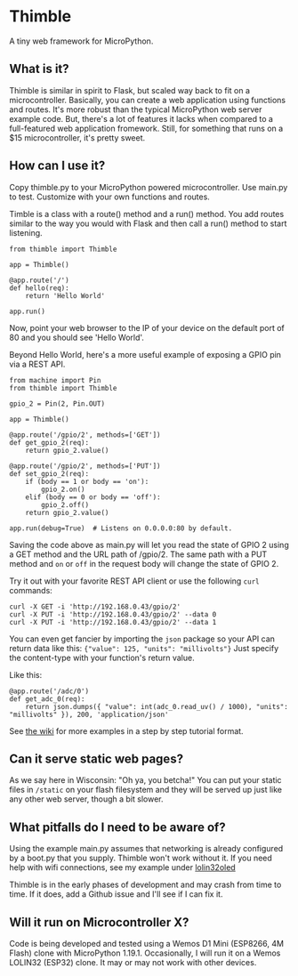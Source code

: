 # Thimble
A tiny web framework for MicroPython.

## What is it?
Thimble is similar in spirit to Flask, but scaled way back to fit on a microcontroller. Basically, you can create a web application using functions and routes. It's more robust than the typical MicroPython web server example code. But, there's a lot of features it lacks when compared to a full-featured web application fromework. Still, for something that runs on a $15 microcontroller, it's pretty sweet.

## How can I use it?
Copy thimble.py to your MicroPython powered microcontroller. Use main.py to test. Customize with your own functions and routes.

Timble is a class with a route() method and a run() method. You add routes similar to the way you would with Flask and then call a run() method to start listening.

```
from thimble import Thimble

app = Thimble() 

@app.route('/')
def hello(req):
    return 'Hello World'

app.run()
```

Now, point your web browser to the IP of your device on the default port of 80 and you should see 'Hello World'.

Beyond Hello World, here's a more useful example of exposing a GPIO pin via a REST API.

```
from machine import Pin
from thimble import Thimble

gpio_2 = Pin(2, Pin.OUT)

app = Thimble()

@app.route('/gpio/2', methods=['GET'])
def get_gpio_2(req):
    return gpio_2.value()

@app.route('/gpio/2', methods=['PUT'])
def set_gpio_2(req):
    if (body == 1 or body == 'on'):
        gpio_2.on()
    elif (body == 0 or body == 'off'):
        gpio_2.off()
    return gpio_2.value()

app.run(debug=True)  # Listens on 0.0.0.0:80 by default.
```

Saving the code above as main.py will let you read the state of GPIO 2 using a GET method and the URL path of /gpio/2. The same path with a PUT method and `on` or `off` in the request body will change the state of GPIO 2.

Try it out with your favorite REST API client or use the following `curl` commands:

```
curl -X GET -i 'http://192.168.0.43/gpio/2'
curl -X PUT -i 'http://192.168.0.43/gpio/2' --data 0
curl -X PUT -i 'http://192.168.0.43/gpio/2' --data 1
```

You can even get fancier by importing the `json` package so your API can return data like this: `{"value": 125, "units": "millivolts"}` Just specify the content-type with your function's return value.

Like this: 

```
@app.route('/adc/0')
def get_adc_0(req):
    return json.dumps({ "value": int(adc_0.read_uv() / 1000), "units": "millivolts" }), 200, 'application/json'
```

See [the wiki](https://github.com/DavesCodeMusings/thimble/wiki) for more examples in a step by step tutorial format.

## Can it serve static web pages?
As we say here in Wisconsin: "Oh ya, you betcha!" You can put your static files in `/static` on your flash filesystem and they will be served up just like any other web server, though a bit slower.

## What pitfalls do I need to be aware of?
Using the example main.py assumes that networking is already configured by a boot.py that you supply. Thimble won't work without it. If you need help with wifi connections, see my example under [lolin32oled](https://github.com/DavesCodeMusings/esp/tree/main/lolin32oled)

Thimble is in the early phases of development and may crash from time to time. If it does, add a Github issue and I'll see if I can fix it.

## Will it run on Microcontroller X?
Code is being developed and tested using a Wemos D1 Mini (ESP8266, 4M Flash) clone with MicroPython 1.19.1. Occasionally, I will run it on a Wemos LOLIN32 (ESP32) clone. It may or may not work with other devices.
